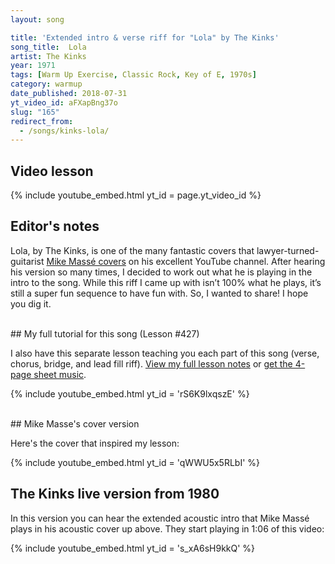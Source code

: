 ```yaml
---
layout: song

title: 'Extended intro & verse riff for "Lola" by The Kinks'
song_title:  Lola
artist: The Kinks
year: 1971
tags: [Warm Up Exercise, Classic Rock, Key of E, 1970s]
category: warmup
date_published: 2018-07-31
yt_video_id: aFXapBng37o
slug: "165"
redirect_from:
  - /songs/kinks-lola/
---
```


## Video lesson

{% include youtube_embed.html yt_id = page.yt_video_id %}

## Editor's notes

Lola, by The Kinks, is one of the many fantastic covers that lawyer-turned-guitarist [Mike Massé covers](https://www.youtube.com/watch?v=qWWU5x5RLbI) on his excellent YouTube channel. After hearing his version so many times, I decided to work out what he is playing in the intro to the song. While this riff I came up with isn’t 100% what he plays, it’s still a super fun sequence to have fun with. So, I wanted to share! I hope you dig it.

<br />
## My full tutorial for this song (Lesson #427)

I also have this separate lesson teaching you each part of this song (verse, chorus, bridge, and lead fill riff). [View my full lesson notes](https://playsongnotes.com/lessons/427/) or [get the 4-page sheet music](https://www.musicnotes.com/l/hc6MZ).

{% include youtube_embed.html yt_id = 'rS6K9lxqszE' %}


<br />
## Mike Masse's cover version

Here's the cover that inspired my lesson:

{% include youtube_embed.html yt_id = 'qWWU5x5RLbI' %}

## The Kinks live version from 1980

In this version you can hear the extended acoustic intro that Mike Massé plays in his acoustic cover up above. They start playing in 1:06 of this video:

{% include youtube_embed.html yt_id = 's_xA6sH9kkQ' %}

<!-- https://www.youtube.com/watch?v=s_xA6sH9kkQ -->
